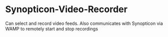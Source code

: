 # Synopticon-Video-Recorder
Can select and record video feeds. Also communicates with Synopticon via WAMP to remotely start and stop recordings
